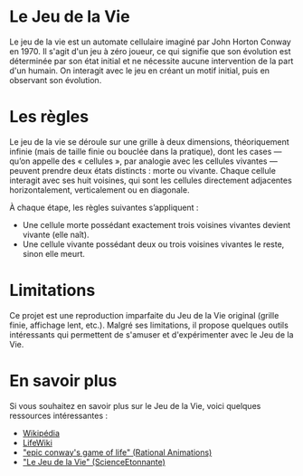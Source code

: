 # Le Jeu de la Vie
Le jeu de la vie est un automate cellulaire imaginé par John Horton Conway en 1970. Il s'agit d'un jeu à zéro joueur, ce qui signifie que son évolution est déterminée par son état initial et ne nécessite aucune intervention de la part d'un humain. On interagit avec le jeu en créant un motif initial, puis en observant son évolution.

# Les règles
Le jeu de la vie se déroule sur une grille à deux dimensions, théoriquement infinie (mais de taille finie ou bouclée dans la pratique), dont les cases — qu’on appelle des « cellules », par analogie avec les cellules vivantes — peuvent prendre deux états distincts : morte ou vivante. Chaque cellule interagit avec ses huit voisines, qui sont les cellules directement adjacentes horizontalement, verticalement ou en diagonale.

À chaque étape, les règles suivantes s’appliquent :
- Une cellule morte possédant exactement trois voisines vivantes devient vivante (elle naît).
- Une cellule vivante possédant deux ou trois voisines vivantes le reste, sinon elle meurt.

# Limitations
Ce projet est une reproduction imparfaite du Jeu de la Vie original (grille finie, affichage lent, etc.). Malgré ses limitations, il propose quelques outils intéressants qui permettent de s'amuser et d'expérimenter avec le Jeu de la Vie.

# En savoir plus
Si vous souhaitez en savoir plus sur le Jeu de la Vie, voici quelques ressources intéressantes :
- [Wikipédia](https://fr.wikipedia.org/wiki/Jeu_de_la_vie)
- [LifeWiki](https://conwaylife.com/wiki/)
- ["epic conway's game of life" (Rational Animations)](https://www.youtube.com/watch?v=C2vgICfQawE)
- ["Le Jeu de la Vie" (ScienceEtonnante)](https://youtu.be/S-W0NX97DB0?si=D3INFdFrrCfTsUJc)


